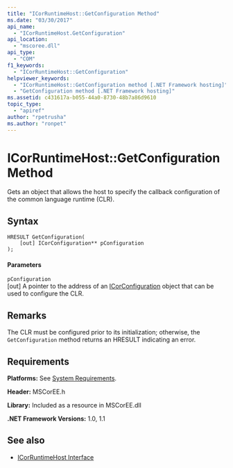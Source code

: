 ```yaml
---
title: "ICorRuntimeHost::GetConfiguration Method"
ms.date: "03/30/2017"
api_name: 
  - "ICorRuntimeHost.GetConfiguration"
api_location: 
  - "mscoree.dll"
api_type: 
  - "COM"
f1_keywords: 
  - "ICorRuntimeHost::GetConfiguration"
helpviewer_keywords: 
  - "ICorRuntimeHost::GetConfiguration method [.NET Framework hosting]"
  - "GetConfiguration method [.NET Framework hosting]"
ms.assetid: c431617a-b055-44a0-8730-48b7a86d9610
topic_type: 
  - "apiref"
author: "rpetrusha"
ms.author: "ronpet"
---
```

# ICorRuntimeHost::GetConfiguration Method
Gets an object that allows the host to specify the callback configuration of the common language runtime (CLR).  
  
## Syntax  
  
```  
HRESULT GetConfiguration(  
    [out] ICorConfiguration** pConfiguration  
);  
```  
  
#### Parameters  
 `pConfiguration`  
 [out] A pointer to the address of an [ICorConfiguration](../../../../docs/framework/unmanaged-api/hosting/icorconfiguration-interface.md) object that can be used to configure the CLR.  
  
## Remarks  
 The CLR must be configured prior to its initialization; otherwise, the `GetConfiguration` method returns an HRESULT indicating an error.  
  
## Requirements  
 **Platforms:** See [System Requirements](../../../../docs/framework/get-started/system-requirements.md).  
  
 **Header:** MSCorEE.h  
  
 **Library:** Included as a resource in MSCorEE.dll  
  
 **.NET Framework Versions:** 1.0, 1.1  
  
## See also
- [ICorRuntimeHost Interface](../../../../docs/framework/unmanaged-api/hosting/icorruntimehost-interface.md)
